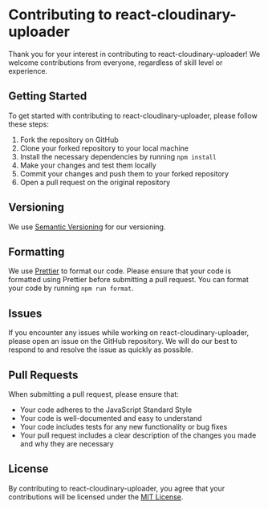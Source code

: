 # Contributing to react-cloudinary-uploader

Thank you for your interest in contributing to react-cloudinary-uploader! We welcome contributions from everyone, regardless of skill level or experience.

## Getting Started

To get started with contributing to react-cloudinary-uploader, please follow these steps:

1. Fork the repository on GitHub
2. Clone your forked repository to your local machine
3. Install the necessary dependencies by running `npm install`
4. Make your changes and test them locally
5. Commit your changes and push them to your forked repository
6. Open a pull request on the original repository

## Versioning

We use [Semantic Versioning](https://semver.org/) for our versioning.

## Formatting

We use [Prettier](https://prettier.io/) to format our code. Please ensure that your code is formatted using Prettier before submitting a pull request. You can format your code by running `npm run format`.

## Issues

If you encounter any issues while working on react-cloudinary-uploader, please open an issue on the GitHub repository. We will do our best to respond to and resolve the issue as quickly as possible.

## Pull Requests

When submitting a pull request, please ensure that:

- Your code adheres to the JavaScript Standard Style
- Your code is well-documented and easy to understand
- Your code includes tests for any new functionality or bug fixes
- Your pull request includes a clear description of the changes you made and why they are necessary

## License

By contributing to react-cloudinary-uploader, you agree that your contributions will be licensed under the [MIT License](https://opensource.org/licenses/MIT).

